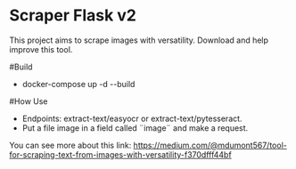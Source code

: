 
# Scraper Flask v2

This project aims to scrape images with versatility.
Download and help improve this tool.

#Build

- docker-compose up -d --build

#How Use

- Endpoints: extract-text/easyocr or extract-text/pytesseract.
- Put a file image in a field called ¨image¨ and make a request.

You can see more about this link: https://medium.com/@mdumont567/tool-for-scraping-text-from-images-with-versatility-f370dfff44bf
